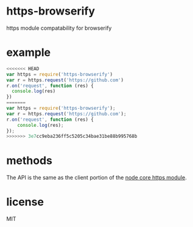 # https-browserify

https module compatability for browserify

# example

``` js
<<<<<<< HEAD
var https = require('https-browserify')
var r = https.request('https://github.com')
r.on('request', function (res) {
  console.log(res)
})
=======
var https = require('https-browserify');
var r = https.request('https://github.com');
r.on('request', function (res) {
    console.log(res);
});
>>>>>>> 3e7cc9eba236ff5c5205c34bae31be88b995768b
```

# methods

The API is the same as the client portion of the
[node core https module](http://nodejs.org/docs/latest/api/https.html).

# license

MIT
